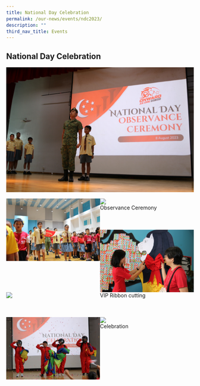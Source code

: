 ```yaml
---
title: National Day Celebration
permalink: /our-news/events/ndc2023/
description: ""
third_nav_title: Events
---
```

## National Day Celebration


![Observance Ceremony](/images/Events/NDP2023/img_1088.JPG)


 
<img src="/images/Events/NDP2023/img_1093.JPG" style="width:50%" align="left"><img src="/images/Events/NDP2023/img_1144.JPG" style="width:50%" align="left">
<figure>
	<figcaption> Observance Ceremony
</figcaption>
</figure>
<p>&nbsp;</p>
	
 
 #### 
 <img src="/images/Events/NDP2023/img_1211.JPG" style="width:50%" align="left"><img src="/images/Events/NDP2023/img_1216.JPG" style="width:50%" align="left">
<figure>
	<figcaption> VIP Ribbon cutting
</figcaption>
</figure>
<p>&nbsp;</p>

 #### 
  <img src="/images/Events/NDP2023/img_1340.JPG" style="width:50%" align="left"><img src="/images/Events/NDP2023/img_1525.JPG" style="width:50%" align="left">
 <figure>
	<figcaption> Celebration
</figcaption>
</figure>